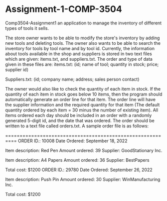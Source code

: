 # Assignment-1-COMP-3504

Comp3504-Assignment1
an application to manage the inventory of different types of tools it sells.

The store owner wants to be able to modify the store's inventory by adding new tools and deleting tools. The owner also wants to be able to search the inventory for tools by tool name and by tool id. Currently, the information about tools available in the shop and suppliers is stored in two text files which are given: items.txt, and suppliers.txt. The order and type of data given in these files are: items.txt:
(id; name of tool; quantity in stock; price; supplier id)

Suppliers.txt:
(id; company name; address; sales person contact)

The owner would also like to check the quantity of each item in stock. If the quantity of each item in stock goes below 10 items, then the program should automatically generate an order line for that item. The order line will have the supplier information and the required quantity for that item (The default quantity ordered by each item = 30 minus the number of existing item). All items ordered each day should be included in an order with a randomly generated 5-digit id, and the date that was ordered. The order should be written to a text file called orders.txt. A sample order file is as follows:

========================================================== ORDER ID.: 10008 Date Ordered: September 18, 2022

Item description: Red Pen Amount ordered: 39 Supplier: GoodStationary Inc.

Item description: A4 Papers Amount ordered: 36 Supplier: BestPapers

Total cost: $1200
ORDER ID.: 29780 Date Ordered: September 26, 2022

Item description: Push Pin Amount ordered: 30 Supplier: WinManufacturing Inc.

Total cost: $1200